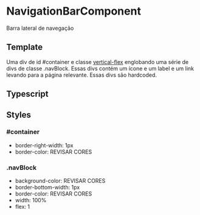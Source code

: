 # NavigationBarComponent
Barra lateral de navegação
## Template
Uma div de id #container e classe [vertical-flex](/Docs/src/Styles.md#verticalflex) englobando uma série de divs de classe .navBlock. Essas divs contém um ícone e um label e um link levando para a página relevante. Essas divs são hardcoded. 
## Typescript

## Styles
### \#container 
- border-right-width: 1px
- border-color: REVISAR CORES

### .navBlock
- background-color: REVISAR CORES
- border-bottom-width: 1px
- border-color: REVISAR CORES
- width: 100%
- flex: 1